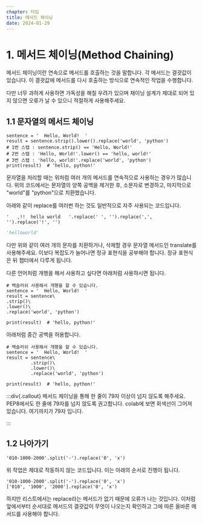 ```yaml
---
chapter: 타입
title: 메서드 체이닝
date: 2024-01-29
---
```


# 1. 메서드 체이닝(Method Chaining)

메서드 체이닝이란 연속으로 메서드를 호출하는 것을 말합니다. 각 메서드는 결괏값이 있습니다. 이 결괏값에 메서드를 다시 호출하는 방식으로 연속적인 작업을 수행합니다.

다만 너무 과하게 사용하면 가독성을 해칠 우려가 있으며 채이닝 설계가 제대로 되어 있지 않으면 오류가 날 수 있으니 적절하게 사용해주세요.

## 1.1 문자열의 메서드 체이닝

```python-exec
sentence = '  Hello, World!  '
result = sentence.strip().lower().replace('world', 'python')
# 1번 스탭 : sentence.strip() == 'Hello, World!'
# 2번 스탭 : 'Hello, World!'.lower() == 'hello, world!'
# 3번 스탭 : 'hello, world!'.replace('world', 'python')
print(result)  # 'hello, python!'
```

문자열을 처리할 때는 위처럼 여러 개의 메서드를 연속적으로 사용하는 경우가 많습니다. 위의 코드에서는 문자열의 양쪽 공백을 제거한 후, 소문자로 변경하고, 마지막으로 "world"를 "python"으로 치환했습니다.

아래와 같이 replace를 여러번 하는 것도 일반적으로 자주 사용되는 코드입니다.

```python-exec
'   ,!!  hello world   '.replace(' ', '').replace(',', '').replace('!', '')
```

```python
'helloworld'
```

다만 위와 같이 여러 개의 문자를 치환하거나, 삭제할 경우 문자열 메서드인 translate를 사용해주세요. 이보다 복잡도가 늘어나면 정규 표현식을 공부해야 합니다. 정규 표현식은 뒤 챕터에서 다루게 됩니다.

다른 언어처럼 개행을 해서 사용하고 싶다면 아래처럼 사용하시면 됩니다.

```python-exec
# 백슬러쉬 사용해서 개행을 할 수 있습니다.
sentence = '  Hello, World!  '
result = sentence\
.strip()\
.lower()\
.replace('world', 'python')

print(result)  # 'hello, python!'
```

아래처럼 중간 공백을 허용합니다.

```python-exec
# 백슬러쉬 사용해서 개행을 할 수 있습니다.
sentence = '  Hello, World!  '
result = sentence\
         .strip()\
         .lower()\
         .replace('world', 'python')

print(result)  # 'hello, python!'
```

:::div{.callout}
메서드 체이닝을 통해 한 줄이 79자 이상이 넘지 않도록 해주세요. PEP8에서도 한 줄에 79자를 넘지 않도록 권고합니다. colab에 보면 회색선이 그어져 있습니다. 여기까지가 79자 입니다.

:::

## 1.2 나아가기

```python-exec
'010-1000-2000'.split('-').replace('0', 'x')
```

위 작업은 제대로 작동하지 않는 코드입니다. 이는 아래의 순서로 진행이 됩니다.

```python-exec
'010-1000-2000'.split('-').replace('0', 'x')
['010', '1000', '2000'].replace('0', 'x')
```

하지만 리스트에서는 replace라는 메서드가 없기 때문에 오류가 나는 것입니다. 이처럼 앞에서부터 순서대로 메서드의 결괏값이 무엇이 나오는지 확인하고 그에 따른 올바른 메서드를 사용해야 합니다.
